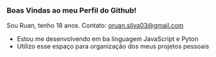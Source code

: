 ### Boas Vindas ao meu Perfil do Github!

Sou Ruan, tenho 18 anos.
Contato: oruan.silva03@gmail.com 

- Estou me desenvolvendo em ba linguagem JavaScript e Pyton 
- Utilizo esse espaço para organização dos meus projetos pessoais 
<!---
oruaaan/oruaaan is a ✨ special ✨ repository because its `README.md` (this file) appears on your GitHub profile.
You can click the Preview link to take a look at your changes.
--->
